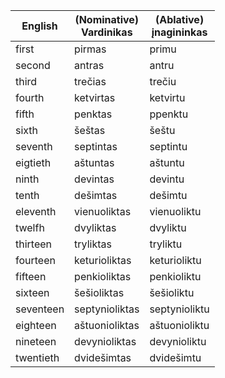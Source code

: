 English|(Nominative)<br />Vardinikas|(Ablative)<br />įnagininkas
---|---|---
first|pirmas|primu
second|antras|antru
third|trečias|trečiu
fourth|ketvirtas|ketvirtu
fifth|penktas|ppenktu
sixth|šeštas|šeštu
seventh|septintas|septintu
eigtieth|aštuntas|aštuntu
ninth|devintas|devintu
tenth|dešimtas|dešimtu
eleventh|vienuoliktas|vienuoliktu
twelfh|dvyliktas|dvyliktu
thirteen|tryliktas|tryliktu
fourteen|keturioliktas|keturioliktu
fifteen|penkioliktas|penkioliktu
sixteen|šešioliktas|šešioliktu
seventeen|septynioliktas|septynioliktu
eighteen|aštuonioliktas|aštuonioliktu
nineteen|devynioliktas|devynioliktu
twentieth|dvidešimtas|dvidešimtu